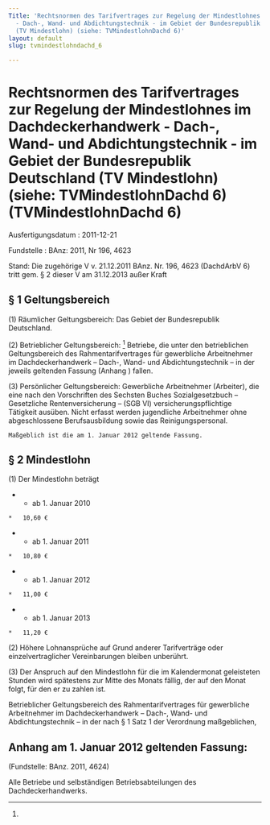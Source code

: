 ```yaml
---
Title: 'Rechtsnormen des Tarifvertrages zur Regelung der Mindestlohnes im Dachdeckerhandwerk
  - Dach-, Wand- und Abdichtungstechnik - im Gebiet der Bundesrepublik Deutschland
  (TV Mindestlohn) (siehe: TVMindestlohnDachd 6)'
layout: default
slug: tvmindestlohndachd_6

---
```


# Rechtsnormen des Tarifvertrages zur Regelung der Mindestlohnes im Dachdeckerhandwerk - Dach-, Wand- und Abdichtungstechnik - im Gebiet der Bundesrepublik Deutschland (TV Mindestlohn) (siehe: TVMindestlohnDachd 6) (TVMindestlohnDachd 6)

Ausfertigungsdatum
:   2011-12-21

Fundstelle
:   BAnz: 2011, Nr 196, 4623

Stand: Die zugehörige V v. 21.12.2011 BAnz. Nr. 196, 4623 (DachdArbV 6) tritt gem. § 2 dieser V am 31.12.2013 außer Kraft

## § 1 Geltungsbereich


(1) Räumlicher Geltungsbereich:
    Das Gebiet der Bundesrepublik Deutschland.


(2) Betrieblicher Geltungsbereich:
[^bjnr519630011bjne000100000_01_BJNR519630011BJNE000100000]
    Betriebe, die unter den betrieblichen Geltungsbereich des
    Rahmentarifvertrages für gewerbliche Arbeitnehmer im
    Dachdeckerhandwerk – Dach-, Wand- und Abdichtungstechnik – in der
    jeweils geltenden Fassung (Anhang
    ) fallen.


(3) Persönlicher Geltungsbereich:
    Gewerbliche Arbeitnehmer (Arbeiter), die eine nach den Vorschriften
    des Sechsten Buches Sozialgesetzbuch – Gesetzliche Rentenversicherung
    – (SGB VI) versicherungspflichtige Tätigkeit ausüben. Nicht erfasst
    werden jugendliche Arbeitnehmer ohne abgeschlossene Berufsausbildung
    sowie das Reinigungspersonal.




    Maßgeblich ist die am 1. Januar 2012 geltende Fassung.
[^bjnr519630011bjne000100000_01_BJNR519630011BJNE000100000]: 

## § 2 Mindestlohn

(1) Der Mindestlohn beträgt

*    *   ab 1. Januar 2010

    *   10,60 €


*    *   ab 1. Januar 2011

    *   10,80 €


*    *   ab 1. Januar 2012

    *   11,00 €


*    *   ab 1. Januar 2013

    *   11,20 €




(2) Höhere Lohnansprüche auf Grund anderer Tarifverträge oder
einzelvertraglicher Vereinbarungen bleiben unberührt.

(3) Der Anspruch auf den Mindestlohn für die im Kalendermonat
geleisteten Stunden wird spätestens zur Mitte des Monats fällig, der
auf den Monat folgt, für den er zu zahlen ist.

Betrieblicher Geltungsbereich des Rahmentarifvertrages für gewerbliche
Arbeitnehmer im Dachdeckerhandwerk
– Dach-, Wand- und Abdichtungstechnik –
in der nach § 1 Satz 1 der Verordnung maßgeblichen,

## Anhang am 1. Januar 2012 geltenden Fassung:

(Fundstelle: BAnz. 2011, 4624)

Alle Betriebe und selbständigen Betriebsabteilungen des
Dachdeckerhandwerks.

